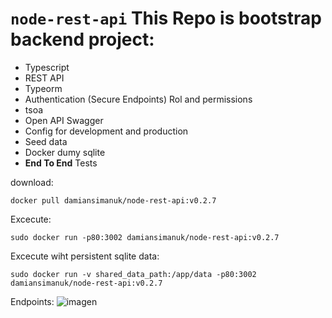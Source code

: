 # `node-rest-api` This Repo is bootstrap backend project:

- Typescript
- REST API
- Typeorm
- Authentication (Secure Endpoints) Rol and permissions 
- tsoa
- Open API Swagger
- Config for development and production
- Seed data
- Docker dumy sqlite
- **End To End** Tests


download:

`
docker pull damiansimanuk/node-rest-api:v0.2.7
`

Excecute:

`
sudo docker run -p80:3002 damiansimanuk/node-rest-api:v0.2.7
`

Excecute wiht persistent sqlite data:

`
sudo docker run -v shared_data_path:/app/data -p80:3002 damiansimanuk/node-rest-api:v0.2.7
`

Endpoints:
![imagen](https://user-images.githubusercontent.com/2318691/128948661-3486f551-c46b-426f-adad-003696000295.png)



